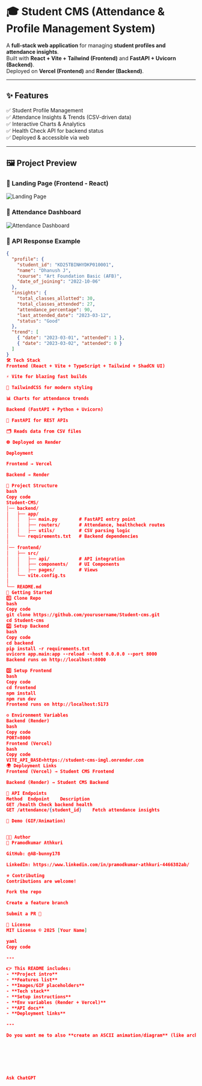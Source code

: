 # 🎓 Student CMS (Attendance & Profile Management System)

A **full-stack web application** for managing **student profiles and attendance insights**.  
Built with **React + Vite + Tailwind (Frontend)** and **FastAPI + Uvicorn (Backend)**.  
Deployed on **Vercel (Frontend)** and **Render (Backend)**.  

---

## ✨ Features

✅ Student Profile Management  
✅ Attendance Insights & Trends (CSV-driven data)  
✅ Interactive Charts & Analytics  
✅ Health Check API for backend status  
✅ Deployed & accessible via web  

---

## 🖼️ Project Preview

### 🔹 Landing Page (Frontend - React)
![Landing Page](https://github.com/yourusername/Student-cms/assets/yourimageid/landing.png)

### 🔹 Attendance Dashboard
![Attendance Dashboard](https://github.com/yourusername/Student-cms/assets/yourimageid/dashboard.png)

### 🔹 API Response Example
```json
{
  "profile": {
    "student_id": "KD25TBINHYDKP010001",
    "name": "Dhanush J",
    "course": "Art Foundation Basic (AFB)",
    "date_of_joining": "2022-10-06"
  },
  "insights": {
    "total_classes_allotted": 30,
    "total_classes_attended": 27,
    "attendance_percentage": 90,
    "last_attended_date": "2023-03-12",
    "status": "Good"
  },
  "trend": [
    { "date": "2023-03-01", "attended": 1 },
    { "date": "2023-03-02", "attended": 0 }
  ]
}
🛠️ Tech Stack
Frontend (React + Vite + TypeScript + Tailwind + ShadCN UI)

⚡ Vite for blazing fast builds

🎨 TailwindCSS for modern styling

📊 Charts for attendance trends

Backend (FastAPI + Python + Uvicorn)

🚀 FastAPI for REST APIs

🗂️ Reads data from CSV files

🌐 Deployed on Render

Deployment

Frontend → Vercel

Backend → Render

📂 Project Structure
bash
Copy code
Student-CMS/
│── backend/
│   ├── app/
│   │   ├── main.py        # FastAPI entry point
│   │   ├── routers/       # Attendance, healthcheck routes
│   │   ├── utils/         # CSV parsing logic
│   └── requirements.txt   # Backend dependencies
│
│── frontend/
│   ├── src/
│   │   ├── api/           # API integration
│   │   ├── components/    # UI Components
│   │   ├── pages/         # Views
│   └── vite.config.ts
│
└── README.md
🚀 Getting Started
1️⃣ Clone Repo
bash
Copy code
git clone https://github.com/yourusername/Student-cms.git
cd Student-cms
2️⃣ Setup Backend
bash
Copy code
cd backend
pip install -r requirements.txt
uvicorn app.main:app --reload --host 0.0.0.0 --port 8000
Backend runs on http://localhost:8000

3️⃣ Setup Frontend
bash
Copy code
cd frontend
npm install
npm run dev
Frontend runs on http://localhost:5173

⚙️ Environment Variables
Backend (Render)
bash
Copy code
PORT=8000
Frontend (Vercel)
bash
Copy code
VITE_API_BASE=https://student-cms-imgl.onrender.com
🌍 Deployment Links
Frontend (Vercel) → Student CMS Frontend

Backend (Render) → Student CMS Backend

🔧 API Endpoints
Method	Endpoint	Description
GET	/health	Check backend health
GET	/attendance/{student_id}	Fetch attendance insights

🎥 Demo (GIF/Animation)


👨‍💻 Author
👤 Pramodkumar Athkuri

GitHub: @AB-bunny178

LinkedIn: https://www.linkedin.com/in/pramodkumar-athkuri-4466382ab/

⭐ Contributing
Contributions are welcome!

Fork the repo

Create a feature branch

Submit a PR 🚀

📜 License
MIT License © 2025 [Your Name]

yaml
Copy code

---

👉 This README includes:
- **Project intro**  
- **Features list**  
- **Images/GIF placeholders**  
- **Tech stack**  
- **Setup instructions**  
- **Env variables (Render + Vercel)**  
- **API docs**  
- **Deployment links**  

---

Do you want me to also **create an ASCII animation/diagram** (like architecture flow) inside README so it looks even cooler?







Ask ChatGPT
